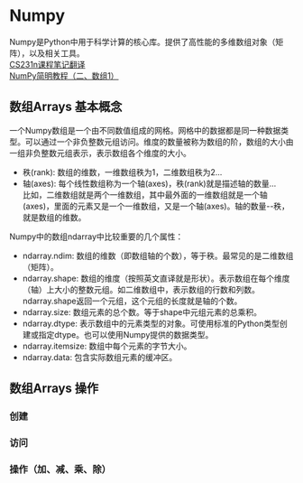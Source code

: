# Numpy
Numpy是Python中用于科学计算的核心库。提供了高性能的多维数组对象（矩阵），以及相关工具。    
[CS231n课程笔记翻译](https://zhuanlan.zhihu.com/p/20878530)    
[NumPy简明教程（二、数组1）](http://blog.csdn.net/sunny2038/article/details/9002531)

## 数组Arrays 基本概念
一个Numpy数组是一个由不同数值组成的网格。网格中的数据都是同一种数据类型。可以通过一个非负整数元组访问。维度的数量被称为数组的阶，数组的大小由一组非负整数元组表示，表示数组各个维度的大小。

* 秩(rank): 数组的维数，一维数组秩为1，二维数组秩为2...   
* 轴(axes): 每个线性数组称为一个轴(axes)，秩(rank)就是描述轴的数量...    
  比如，二维数组就是两个一维数组，其中最外面的一维数组就是一个轴(axes)，里面的元素又是一个一维数组，又是一个轴(axes)。轴的数量--秩，就是数组的维数。  

Numpy中的数组ndarray中比较重要的几个属性：     
* ndarray.ndim: 数组的维数（即数组轴的个数），等于秩。最常见的是二维数组（矩阵）。
* ndarray.shape: 数组的维度（按照英文直译就是形状）。表示数组在每个维度（轴）上大小的整数元组。如二维数组中，表示数组的行数和列数。ndarray.shape返回一个元组，这个元组的长度就是轴的个数。
* ndarray.size: 数组元素的总个数。等于shape中元组元素的总乘积。
* ndarray.dtype: 表示数组中的元素类型的对象。可使用标准的Python类型创建或指定dtype。也可以使用Numpy提供的数据类型。
* ndarray.itemsize: 数组中每个元素的字节大小。
* ndarray.data: 包含实际数组元素的缓冲区。

## 数组Arrays 操作

### 创建

### 访问

### 操作（加、减、乘、除）
